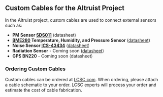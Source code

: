 
## Custom Cables for the Altruist Project

In the Altruist project, custom cables are used to connect external sensors such as:

- **PM Sensor [SDS011](https://github.com/airalab/hardware/blob/main/Altruist/ESP32C3/Custom%20cables/Production%20drawing%20cable%20for%20SDS011.pdf)** (datasheet)
- **[BME280](https://github.com/airalab/hardware/blob/main/Altruist/ESP32C3/Custom%20cables/Production%20drawing%20cable%20for%20BME280.pdf) Temperature, Humidity, and Pressure Sensor** ([datasheet](https://github.com/airalab/hardware/blob/main/Altruist/ESP32C3/Docs/Datasheets/BME280_C92489.pdf))
- **Noise Sensor [ICS-43434](https://github.com/airalab/hardware/blob/main/Altruist/ESP32C3/Custom%20cables/Production%20drawing%20cable%20for%20Noize%20Sensor.pdf)** ([datasheet](https://github.com/airalab/hardware/blob/main/Altruist/ESP32C3/Docs/Datasheets/ICS-43434_C5656610.pdf))
- **Radiation Sensor** - Coming soon ([datasheet](https://github.com/climateguard/RadSens/blob/master/extras/datasheets/RadSens_datasheet_ENG.pdf))
- **GPS BN220** - Coming soon (datasheet)

### Ordering Custom Cables

Custom cables can be ordered at [LCSC.com](https://www.lcsc.com/customcables/quote). When ordering, please attach a cable schematic to your order. LCSC experts will process your order and estimate the cost of cable fabrication.
